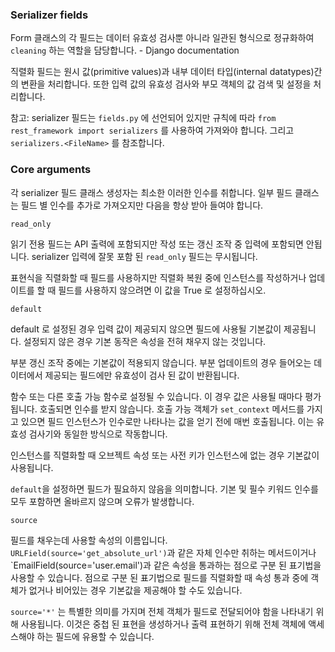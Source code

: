 ### Serializer fields

Form 클래스의 각 필드는 데이터 유효성 검사뿐 아니라 일관된 형식으로 정규화하여 `cleaning` 하는 역할을 담당합니다. - Django documentation

직렬화 필드는 원시 값(primitive values)과 내부 데이터 타입(internal datatypes)간의 변환을 처리합니다. 또한 입력 값의 유효성 검사와 부모 객체의 값 검색 및 설정을 처리합니다.

참고: serializer 필드는 `fields.py` 에 선언되어 있지만 규칙에 따라 `from rest_framework import serializers` 를 사용하여 가져와야 합니다. 그리고 `serializers.<FileName>` 를 참조합니다.

### Core arguments

각 serializer 필드 클래스 생성자는 최소한 이러한 인수를 취합니다. 일부 필드 클래스는 필드 별 인수를 추가로 가져오지만 다음을 항상 받아 들여야 합니다.

`read_only`

읽기 전용 필드는 API 출력에 포함되지만 작성 또는 갱신 조작 중 입력에 포함되면 안됩니다. serializer 입력에 잘못 포함 된 `read_only` 필드는 무시됩니다.

표현식을 직렬화할 때 필드를 사용하지만 직렬화 복원 중에 인스턴스를 작성하거나 업데이트를 할 때 필드를 사용하지 않으려면 이 값을 True 로 설정하십시오.

`default`

default 로 설정된 경우 입력 값이 제공되지 않으면 필드에 사용될 기본값이 제공됩니다. 설정되지 않은 경우 기본 동작은 속성을 전혀 채우지 않는 것입니다.

부분 갱신 조작 중에는 기본값이 적용되지 않습니다. 부분 업데이트의 경우 들어오는 데이터에서 제공되는 필드에만 유효성이 검사 된 값이 반환됩니다.

함수 또는 다른 호출 가능 함수로 설정될 수 있습니다. 이 경우 값은 사용될 때마다 평가됩니다. 호출되면 인수를 받지 않습니다. 호출 가능 객체가 `set_context` 메서드를 가지고 있으면 필드 인스턴스가 인수로만 나타나는 값을 얻기 전에 매번 호출됩니다. 이는 유효성 검사기와 동일한 방식으로 작동합니다.

인스턴스를 직렬화할 때 오브젝트 속성 또는 사전 키가 인스턴스에 없는 경우 기본값이 사용됩니다.

`default`을 설정하면 필드가 필요하지 않음을 의미합니다. 기본 및 필수 키워드 인수를 모두 포함하면 올바르지 않으며 오류가 발생합니다.

`source`

필드를 채우는데 사용할 속성의 이름입니다. `URLField(source='get_absolute_url')`과 같은 자체 인수만 취하는 메서드이거나 `EmailField(source='user.email')과 같은 속성을 통과하는 점으로 구분 된 표기법을 사용할 수 있습니다. 점으로 구분 된 표기법으로 필드를 직렬화할 때 속성 통과 중에 객체가 없거나 비어있는 경우 기본값을 제공해야 할 수도 있습니다.

`source='*'` 는 특별한 의미를 가지며 전체 객체가 필드로 전달되어야 함을 나타내기 위해 사용됩니다. 이것은 중첩 된 표현을 생성하거나 출력 표현하기 위해 전체 객체에 액세스해야 하는 필드에 유용할 수 있습니다.
